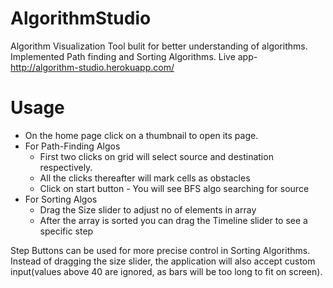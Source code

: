 # AlgorithmStudio

Algorithm Visualization Tool bulit for better understanding of algorithms.
Implemented Path finding and Sorting Algorithms.
Live app- http://algorithm-studio.herokuapp.com/
# Usage
* On the home page click on a thumbnail to open its page.
* For Path-Finding Algos
  * First two clicks on grid will select source and destination respectively.
  * All the clicks thereafter will mark cells as obstacles
  * Click on start button - You will see BFS algo searching for source
* For Sorting Algos
  * Drag the Size slider to adjust no of elements in array
  * After the array is sorted you can drag the Timeline slider to see a specific step

Step Buttons can be used for more precise control in Sorting Algorithms. Instead of dragging the size slider, the application will also accept custom input(values above 40 are ignored, as bars will be too long to fit on screen).

